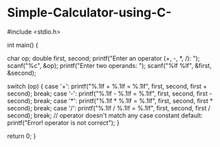 # Simple-Calculator-using-C-
#include <stdio.h>

int main() {

char op; double first, second; printf("Enter an operator (+, -, *, /): "); scanf("%c", &op); printf("Enter two operands: "); scanf("%lf %lf", &first, &second);

switch (op) { case '+': printf("%.1lf + %.1lf = %.1lf", first, second, first + second); break; case '-': printf("%.1lf - %.1lf = %.1lf", first, second, first - second); break; case '*': printf("%.1lf * %.1lf = %.1lf", first, second, first * second); break; case '/': printf("%.1lf / %.1lf = %.1lf", first, second, first / second); break; // operator doesn't match any case constant default: printf("Error! operator is not correct"); }

return 0; }
